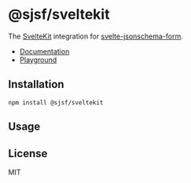 # @sjsf/sveltekit

The [SvelteKit](https://svelte.dev/docs/kit/introduction) integration for [svelte-jsonschema-form](https://github.com/x0k/svelte-jsonschema-form).

- [Documentation](https://x0k.github.io/svelte-jsonschema-form/integrations/sveltekit/)
- [Playground](https://x0k.github.io/svelte-jsonschema-form/playground/)

## Installation

```shell
npm install @sjsf/sveltekit
```

## Usage

## License

MIT
